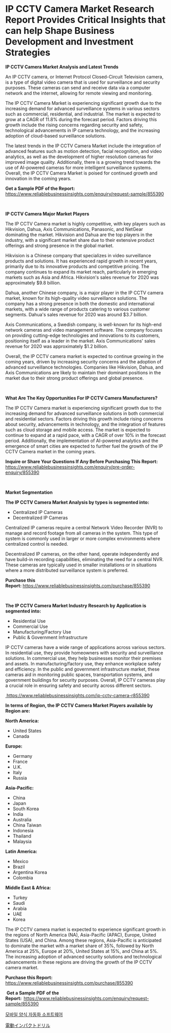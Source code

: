 <p><h1>IP CCTV Camera Market Research Report Provides Critical Insights that can help Shape Business Development and Investment Strategies</h1></p><p><strong>IP CCTV Camera Market Analysis and Latest Trends</strong></p>
<p><p>An IP CCTV camera, or Internet Protocol Closed-Circuit Television camera, is a type of digital video camera that is used for surveillance and security purposes. These cameras can send and receive data via a computer network and the internet, allowing for remote viewing and monitoring.</p><p>The IP CCTV Camera Market is experiencing significant growth due to the increasing demand for advanced surveillance systems in various sectors such as commercial, residential, and industrial. The market is expected to grow at a CAGR of 11.8% during the forecast period. Factors driving this growth include the rising concerns regarding security and safety, technological advancements in IP camera technology, and the increasing adoption of cloud-based surveillance solutions.</p><p>The latest trends in the IP CCTV Camera Market include the integration of advanced features such as motion detection, facial recognition, and video analytics, as well as the development of higher resolution cameras for improved image quality. Additionally, there is a growing trend towards the use of AI-powered cameras for more intelligent surveillance systems. Overall, the IP CCTV Camera Market is poised for continued growth and innovation in the coming years.</p></p>
<p><strong>Get a Sample PDF of the Report:&nbsp;</strong> <a href="https://www.reliablebusinessinsights.com/enquiry/request-sample/855390">https://www.reliablebusinessinsights.com/enquiry/request-sample/855390</a></p>
<p>&nbsp;</p>
<p><strong>IP CCTV Camera Major Market Players</strong></p>
<p><p>The IP CCTV Camera market is highly competitive, with key players such as Hikvision, Dahua, Axis Communications, Panasonic, and NetGear dominating the market. Hikvision and Dahua are the top players in the industry, with a significant market share due to their extensive product offerings and strong presence in the global market.</p><p>Hikvision is a Chinese company that specializes in video surveillance products and solutions. It has experienced rapid growth in recent years, primarily due to its innovative products and competitive pricing. The company continues to expand its market reach, particularly in emerging markets such as Asia and Africa. Hikvision's sales revenue for 2020 was approximately $9.8 billion.</p><p>Dahua, another Chinese company, is a major player in the IP CCTV camera market, known for its high-quality video surveillance solutions. The company has a strong presence in both the domestic and international markets, with a wide range of products catering to various customer segments. Dahua's sales revenue for 2020 was around $3.7 billion.</p><p>Axis Communications, a Swedish company, is well-known for its high-end network cameras and video management software. The company focuses on providing cutting-edge technologies and innovations to its customers, positioning itself as a leader in the market. Axis Communications' sales revenue for 2020 was approximately $1.2 billion.</p><p>Overall, the IP CCTV camera market is expected to continue growing in the coming years, driven by increasing security concerns and the adoption of advanced surveillance technologies. Companies like Hikvision, Dahua, and Axis Communications are likely to maintain their dominant positions in the market due to their strong product offerings and global presence.</p></p>
<p>&nbsp;</p>
<p><strong>What Are The Key Opportunities For IP CCTV Camera Manufacturers?</strong></p>
<p><p>The IP CCTV Camera market is experiencing significant growth due to the increasing demand for advanced surveillance solutions in both commercial and residential sectors. Factors driving this growth include rising concerns about security, advancements in technology, and the integration of features such as cloud storage and mobile access. The market is expected to continue to expand at a rapid pace, with a CAGR of over 10% in the forecast period. Additionally, the implementation of AI-powered analytics and the emergence of smart cities are expected to further fuel the growth of the IP CCTV Camera market in the coming years.</p></p>
<p><strong>Inquire or Share Your Questions If Any Before Purchasing This Report:</strong> <a href="https://www.reliablebusinessinsights.com/enquiry/pre-order-enquiry/855390">https://www.reliablebusinessinsights.com/enquiry/pre-order-enquiry/855390</a></p>
<p>&nbsp;</p>
<p><strong>Market Segmentation</strong></p>
<p><strong>The IP CCTV Camera Market Analysis by types is segmented into:</strong></p>
<p><ul><li>Centralized IP Cameras</li><li>Decentralized IP Cameras</li></ul></p>
<p><p>Centralized IP cameras require a central Network Video Recorder (NVR) to manage and record footage from all cameras in the system. This type of system is commonly used in larger or more complex environments where centralized control is needed. </p><p>Decentralized IP cameras, on the other hand, operate independently and have build-in recording capabilities, eliminating the need for a central NVR. These cameras are typically used in smaller installations or in situations where a more distributed surveillance system is preferred.</p></p>
<p><strong>Purchase this Report:&nbsp;</strong><a href="https://www.reliablebusinessinsights.com/purchase/855390">https://www.reliablebusinessinsights.com/purchase/855390</a></p>
<p>&nbsp;</p>
<p><strong>The IP CCTV Camera Market Industry Research by Application is segmented into:</strong></p>
<p><ul><li>Residential Use</li><li>Commercial Use</li><li>Manufacturing/Factory Use</li><li>Public & Government Infrastructure</li></ul></p>
<p><p>IP CCTV cameras have a wide range of applications across various sectors. In residential use, they provide homeowners with security and surveillance solutions. In commercial use, they help businesses monitor their premises and assets. In manufacturing/factory use, they enhance workplace safety and efficiency. In the public and government infrastructure market, these cameras aid in monitoring public spaces, transportation systems, and government buildings for security purposes. Overall, IP CCTV cameras play a crucial role in ensuring safety and security across different sectors.</p></p>
<p><a href="https://www.reliablebusinessinsights.com/ip-cctv-camera-r855390">&nbsp;https://www.reliablebusinessinsights.com/ip-cctv-camera-r855390</a></p>
<p><strong>In terms of Region, the IP CCTV Camera Market Players available by Region are:</strong></p>
<p>
    <p> <strong> North America: </strong>
        <ul>
            <li>United States</li>
            <li>Canada</li>
        </ul>
        </p> 
    <p> <strong> Europe: </strong>
        <ul>
            <li>Germany</li>
            <li>France</li>
            <li>U.K.</li>
            <li>Italy</li>
            <li>Russia</li>
        </ul>
        </p> 
    <p> <strong> Asia-Pacific: </strong>
        <ul>
            <li>China</li>
            <li>Japan</li>
            <li>South Korea</li>
            <li>India</li>
            <li>Australia</li>
            <li>China Taiwan</li>
            <li>Indonesia</li>
            <li>Thailand</li>
            <li>Malaysia</li>
        </ul>
        </p> 
    <p> <strong> Latin America: </strong>
        <ul>
            <li>Mexico</li>
            <li>Brazil</li>
            <li>Argentina Korea</li>
            <li>Colombia</li>
        </ul>
        </p> 
    <p> <strong> Middle East & Africa: </strong>
        <ul>
            <li>Turkey</li>
            <li>Saudi</li>
            <li>Arabia</li>
            <li>UAE</li>
            <li>Korea</li>
        </ul>
    </p>
    </p>
<p><p>The IP CCTV camera market is expected to experience significant growth in the regions of North America (NA), Asia-Pacific (APAC), Europe, United States (USA), and China. Among these regions, Asia-Pacific is anticipated to dominate the market with a market share of 35%, followed by North America at 25%, Europe at 20%, United States at 15%, and China at 5%. The increasing adoption of advanced security solutions and technological advancements in these regions are driving the growth of the IP CCTV camera market.</p></p>
<p><strong>Purchase this Report: </strong><a href="https://www.reliablebusinessinsights.com/purchase/855390">https://www.reliablebusinessinsights.com/purchase/855390</a></p>
<p>&nbsp;<strong>Get a Sample PDF of the Report:&nbsp;&nbsp;</strong><a href="https://www.reliablebusinessinsights.com/enquiry/request-sample/855390">https://www.reliablebusinessinsights.com/enquiry/request-sample/855390</a></p>
<p><strong></strong></p>
<p><p><a href="https://github.com/AlbertotDouglas44367/Market-Research-Report-List-3/blob/main/544682846284.md">모바일 양식 자동화 소프트웨어</a></p><p><a href="https://github.com/avwofrml53535/Market-Research-Report-List-3/blob/main/655092935890.md">電動インパクトドリル</a></p></p>